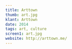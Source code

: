 ```yaml
---
title: Arttown
thumb: art.jpg
klant: Arttown
date: 2014
tags: art, culture
screen1: art.jpg
website: http://arttown.me/
---
```

